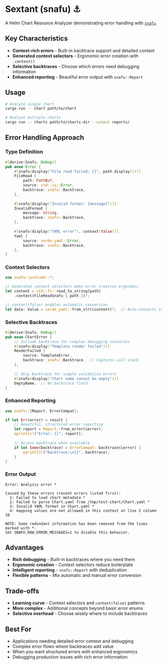 # Sextant (snafu) ⚓

A Helm Chart Resource Analyzer demonstrating error handling with [`snafu`](https://docs.rs/snafu/latest/snafu/).

## Key Characteristics

- **Context-rich errors** - Built-in backtrace support and detailed context
- **Generated context selectors** - Ergonomic error creation with `.context()`
- **Selective backtraces** - Choose which errors need debugging information
- **Enhanced reporting** - Beautiful error output with `snafu::Report`

## Usage

```bash
# Analyze single chart
cargo run -- chart path/to/chart

# Analyze multiple charts  
cargo run -- charts path/to/charts-dir --output reports/
```

## Error Handling Approach

### Type Definition
```rust
#[derive(Snafu, Debug)]
pub enum Error {
    #[snafu(display("File read failed: {}", path.display()))]
    FileRead {
        path: PathBuf,
        source: std::io::Error,
        backtrace: snafu::Backtrace,
    },
    
    #[snafu(display("Invalid format: {message}"))]
    InvalidFormat { 
        message: String,
        backtrace: snafu::Backtrace, 
    },
    
    #[snafu(display("YAML error"), context(false))]
    Yaml { 
        source: serde_yaml::Error,
        backtrace: snafu::Backtrace,
    },
}
```

### Context Selectors
```rust
use snafu::prelude::*;

// Generated context selectors make error creation ergonomic
let content = std::fs::read_to_string(path)
    .context(FileReadSnafu { path })?;

// context(false) enables automatic conversion
let data: Value = serde_yaml::from_str(&content)?;  // Auto-converts to Error::Yaml
```

### Selective Backtraces
```rust
#[derive(Snafu, Debug)]
pub enum ChartError {
    // Include backtrace for complex debugging scenarios
    #[snafu(display("Template render failed"))]
    RenderFailed {
        source: TemplateError,
        backtrace: snafu::Backtrace,  // Captures call stack
    },
    
    // Skip backtrace for simple validation errors
    #[snafu(display("Chart name cannot be empty"))]
    EmptyName,  // No backtrace field
}
```

### Enhanced Reporting
```rust
use snafu::{Report, ErrorCompat};

if let Err(error) = result {
    // Beautiful, structured error reporting
    let report = Report::from_error(&error);
    eprintln!("Error: {}", report);
    
    // Access backtrace when available
    if let Some(backtrace) = ErrorCompat::backtrace(&error) {
        eprintln!("Backtrace:\n{}", backtrace);
    }
}
```

### Error Output
```
Error: Analysis error *

Caused by these errors (recent errors listed first):
  1: Failed to load chart metadata *
  2: Failed to parse Chart.yaml from /tmp/test-chart/Chart.yaml *
  3: Invalid YAML format in Chart.yaml *
  4: mapping values are not allowed in this context at line 2 column 10

NOTE: Some redundant information has been removed from the lines marked with *. 
Set SNAFU_RAW_ERROR_MESSAGES=1 to disable this behavior.
```

## Advantages

- **Rich debugging** - Built-in backtraces where you need them
- **Ergonomic creation** - Context selectors reduce boilerplate
- **Intelligent reporting** - `snafu::Report` with deduplication
- **Flexible patterns** - Mix automatic and manual error conversion

## Trade-offs

- **Learning curve** - Context selectors and `context(false)` patterns
- **More complex** - Additional concepts beyond basic error enums
- **Selective overhead** - Choose wisely where to include backtraces

## Best For

- Applications needing detailed error context and debugging
- Complex error flows where backtraces add value
- When you want structured errors with enhanced ergonomics
- Debugging production issues with rich error information